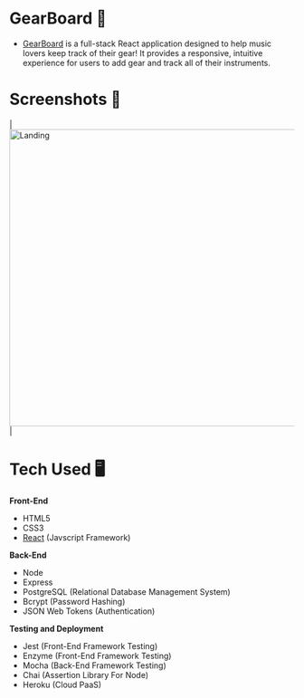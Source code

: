 # GearBoard :guitar:

- [GearBoard](https://gearboard-app.now.sh/) is a full-stack React application designed to help music lovers keep track of their gear! It provides a responsive, intuitive experience for users to add gear and track all of their instruments.

# Screenshots 📸
| <img alt="Landing" src="landing-screenshot.png" width="525"> |

# Tech Used 🖥

**Front-End**
- HTML5
- CSS3 
- [React](https://reactjs.org/) (Javscript Framework)

**Back-End**
- Node
- Express
- PostgreSQL (Relational Database Management System)
- Bcrypt (Password Hashing)
- JSON Web Tokens (Authentication)

**Testing and Deployment**
- Jest (Front-End Framework Testing)
- Enzyme (Front-End Framework Testing)
- Mocha (Back-End Framework Testing)
- Chai (Assertion Library For Node)
- Heroku (Cloud PaaS)
